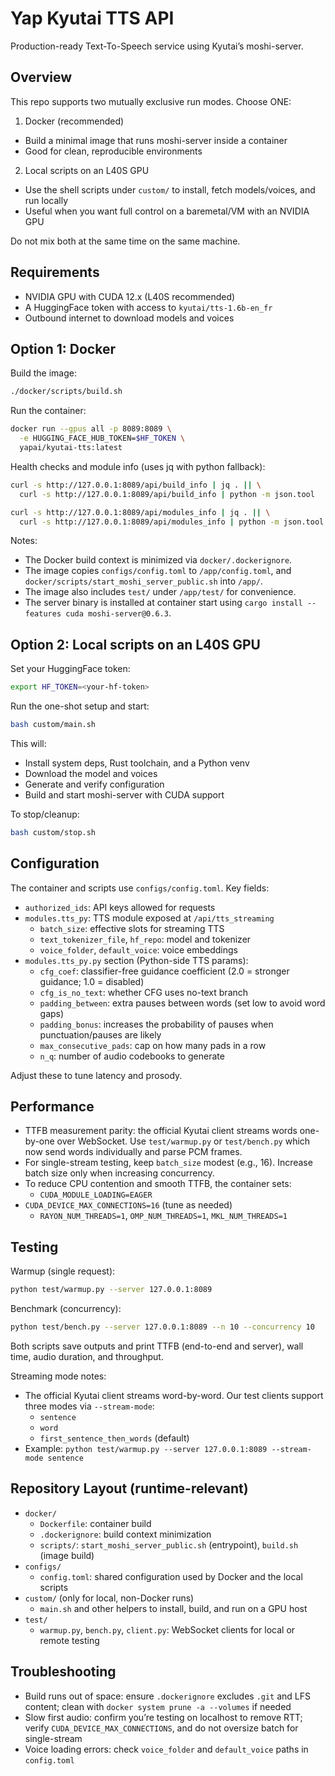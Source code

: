 # Yap Kyutai TTS API

Production-ready Text-To-Speech service using Kyutai’s moshi-server.

## Overview

This repo supports two mutually exclusive run modes. Choose ONE:

1) Docker (recommended)
- Build a minimal image that runs moshi-server inside a container
- Good for clean, reproducible environments

2) Local scripts on an L40S GPU
- Use the shell scripts under `custom/` to install, fetch models/voices, and run locally
- Useful when you want full control on a baremetal/VM with an NVIDIA GPU

Do not mix both at the same time on the same machine.

## Requirements

- NVIDIA GPU with CUDA 12.x (L40S recommended)
- A HuggingFace token with access to `kyutai/tts-1.6b-en_fr`
- Outbound internet to download models and voices

## Option 1: Docker

Build the image:

```bash
./docker/scripts/build.sh
```

Run the container:

```bash
docker run --gpus all -p 8089:8089 \
  -e HUGGING_FACE_HUB_TOKEN=$HF_TOKEN \
  yapai/kyutai-tts:latest
```

Health checks and module info (uses jq with python fallback):

```bash
curl -s http://127.0.0.1:8089/api/build_info | jq . || \
  curl -s http://127.0.0.1:8089/api/build_info | python -m json.tool

curl -s http://127.0.0.1:8089/api/modules_info | jq . || \
  curl -s http://127.0.0.1:8089/api/modules_info | python -m json.tool
```

Notes:
- The Docker build context is minimized via `docker/.dockerignore`.
- The image copies `configs/config.toml` to `/app/config.toml`, and `docker/scripts/start_moshi_server_public.sh` into `/app/`.
- The image also includes `test/` under `/app/test/` for convenience.
- The server binary is installed at container start using `cargo install --features cuda moshi-server@0.6.3`.

## Option 2: Local scripts on an L40S GPU

Set your HuggingFace token:

```bash
export HF_TOKEN=<your-hf-token>
```

Run the one-shot setup and start:

```bash
bash custom/main.sh
```

This will:
- Install system deps, Rust toolchain, and a Python venv
- Download the model and voices
- Generate and verify configuration
- Build and start moshi-server with CUDA support

To stop/cleanup:

```bash
bash custom/stop.sh
```

## Configuration

The container and scripts use `configs/config.toml`. Key fields:

- `authorized_ids`: API keys allowed for requests
- `modules.tts_py`: TTS module exposed at `/api/tts_streaming`
  - `batch_size`: effective slots for streaming TTS
  - `text_tokenizer_file`, `hf_repo`: model and tokenizer
  - `voice_folder`, `default_voice`: voice embeddings
- `modules.tts_py.py` section (Python-side TTS params):
  - `cfg_coef`: classifier-free guidance coefficient (2.0 = stronger guidance; 1.0 = disabled)
  - `cfg_is_no_text`: whether CFG uses no-text branch
  - `padding_between`: extra pauses between words (set low to avoid word gaps)
  - `padding_bonus`: increases the probability of pauses when punctuation/pauses are likely
  - `max_consecutive_pads`: cap on how many pads in a row
  - `n_q`: number of audio codebooks to generate

Adjust these to tune latency and prosody.

## Performance

- TTFB measurement parity: the official Kyutai client streams words one-by-one over WebSocket. Use `test/warmup.py` or `test/bench.py` which now send words individually and parse PCM frames.
- For single-stream testing, keep `batch_size` modest (e.g., 16). Increase batch size only when increasing concurrency.
- To reduce CPU contention and smooth TTFB, the container sets:
  - `CUDA_MODULE_LOADING=EAGER`
- `CUDA_DEVICE_MAX_CONNECTIONS=16` (tune as needed)
  - `RAYON_NUM_THREADS=1`, `OMP_NUM_THREADS=1`, `MKL_NUM_THREADS=1`

## Testing

Warmup (single request):

```bash
python test/warmup.py --server 127.0.0.1:8089
```

Benchmark (concurrency):

```bash
python test/bench.py --server 127.0.0.1:8089 --n 10 --concurrency 10
```

Both scripts save outputs and print TTFB (end-to-end and server), wall time, audio duration, and throughput.

Streaming mode notes:
- The official Kyutai client streams word-by-word. Our test clients support three modes via `--stream-mode`:
  - `sentence`
  - `word`
  - `first_sentence_then_words` (default)
- Example: `python test/warmup.py --server 127.0.0.1:8089 --stream-mode sentence`

## Repository Layout (runtime-relevant)

- `docker/`
  - `Dockerfile`: container build
  - `.dockerignore`: build context minimization
  - `scripts/`: `start_moshi_server_public.sh` (entrypoint), `build.sh` (image build)
- `configs/`
  - `config.toml`: shared configuration used by Docker and the local scripts
- `custom/` (only for local, non-Docker runs)
  - `main.sh` and other helpers to install, build, and run on a GPU host
- `test/`
  - `warmup.py`, `bench.py`, `client.py`: WebSocket clients for local or remote testing

## Troubleshooting

- Build runs out of space: ensure `.dockerignore` excludes `.git` and LFS content; clean with `docker system prune -a --volumes` if needed
- Slow first audio: confirm you’re testing on localhost to remove RTT; verify `CUDA_DEVICE_MAX_CONNECTIONS`, and do not oversize batch for single-stream
- Voice loading errors: check `voice_folder` and `default_voice` paths in `config.toml`